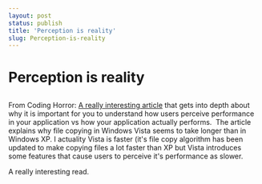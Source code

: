 ```yaml
---
layout: post
status: publish
title: 'Perception is reality'
slug: Perception-is-reality
---
```

# Perception is reality
## 

From Coding Horror: <a href="http://www.codinghorror.com/blog/archives/001058.html" title="Actual Performance, Perceived Performance" target="_blank">A really interesting article</a> that gets into depth about why it is important for you to understand how users perceive performance in your application vs how your application actually performs.  The article explains why file copying in Windows Vista seems to take longer than in Windows XP. I actuality Vista is faster (it's file copy algorithm has been updated to make copying files a lot faster than XP but Vista introduces some features that cause users to perceive it's performance as slower.

A really interesting read.
